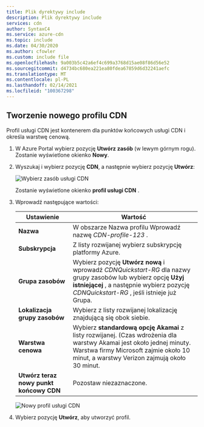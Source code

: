 ```yaml
---
title: Plik dyrektywy include
description: Plik dyrektywy include
services: cdn
author: SyntaxC4
ms.service: azure-cdn
ms.topic: include
ms.date: 04/30/2020
ms.author: cfowler
ms.custom: include file
ms.openlocfilehash: 9a003b5c42a6ef4c699a3768d15ae08f86d56e52
ms.sourcegitcommit: d4734bc680ea221ea80fdea67859d6d32241aefc
ms.translationtype: MT
ms.contentlocale: pl-PL
ms.lasthandoff: 02/14/2021
ms.locfileid: "100367298"
---
```

## <a name="create-a-new-cdn-profile"></a>Tworzenie nowego profilu CDN

Profil usługi CDN jest kontenerem dla punktów końcowych usługi CDN i określa warstwę cenową.

1. W Azure Portal wybierz pozycję **Utwórz zasób** (w lewym górnym rogu). Zostanie wyświetlone okienko **Nowy**.
   
1. Wyszukaj i wybierz pozycję **CDN**, a następnie wybierz pozycję **Utwórz**:
   
    ![Wybierz zasób usługi CDN](./media/cdn-create-profile/cdn-new-resource.png)

    Zostanie wyświetlone okienko **profil usługi CDN** .

1. Wprowadź następujące wartości:
   
    | Ustawienie  | Wartość |
    | -------- | ----- |
    | **Nazwa** | W obszarze Nazwa profilu Wprowadź nazwę *CDN-profile-123* . |
    | **Subskrypcja** | Z listy rozwijanej wybierz subskrypcję platformy Azure. |
    | **Grupa zasobów** | Wybierz pozycję **Utwórz nową** i wprowadź *CDNQuickstart-RG* dla nazwy grupy zasobów lub wybierz opcję **Użyj istniejącej** , a następnie wybierz pozycję *CDNQuickstart-RG* , jeśli istnieje już Grupa. | 
    | **Lokalizacja grupy zasobów** | Wybierz z listy rozwijanej lokalizację znajdującą się obok siebie. |
    | **Warstwa cenowa** | Wybierz **standardową opcję Akamai** z listy rozwijanej. (Czas wdrożenia dla warstwy Akamai jest około jednej minuty. Warstwa firmy Microsoft zajmie około 10 minut, a warstwy Verizon zajmują około 30 minut. |
    | **Utwórz teraz nowy punkt końcowy CDN** | Pozostaw niezaznaczone. |  
   
    ![Nowy profil usługi CDN](./media/cdn-create-profile/cdn-new-profile.png)

1. Wybierz pozycję **Utwórz**, aby utworzyć profil.


